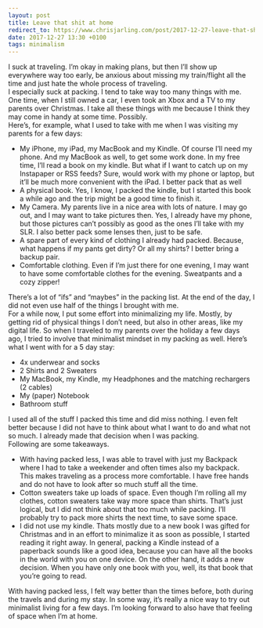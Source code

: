 ```yaml
---
layout: post
title: Leave that shit at home
redirect_to: https://www.chrisjarling.com/post/2017-12-27-leave-that-shit-at-home
date: 2017-12-27 13:30 +0100
tags: minimalism
---
```


I suck at traveling. I’m okay in making plans, but then I’ll show up everywhere way too early, be anxious about missing my train/flight all the time and just hate the whole process of traveling.   
I especially suck at packing. I tend to take way too many things with me. One time, when I still owned a car, I even took an Xbox and a TV to my parents over Christmas. I take all these things with me because I think they may come in handy at some time. Possibly.  
Here’s, for example, what I used to take with me when I was visiting my parents for a few days:  

* My iPhone, my iPad, my MacBook and my Kindle. Of course I’ll need my phone. And my MacBook as well, to get some work done. In my free time, I’ll read a book on my kindle. But what if I want to catch up on my Instapaper or RSS feeds? Sure, would work with my phone or laptop, but it’ll be much more convenient with the iPad. I better pack that as well
* A physical book. Yes, I know, I packed the kindle, but I started this book a while ago and the trip might be a good time to finish it.
* My Camera. My parents live in a nice area with lots of nature. I may go out, and I may want to take pictures then. Yes, I already have my phone, but those pictures can’t possibly as good as the ones I’ll take with my SLR. I also better pack some lenses then, just to be safe.
* A spare part of every kind of clothing I already had packed. Because, what happens if my pants get dirty? Or all my shirts? I better bring a backup pair.
* Comfortable clothing. Even if I’m just there for one evening, I may want to have some comfortable clothes for the evening. Sweatpants and a cozy zipper!

There’s a lot of “ifs” and “maybes” in the packing list. At the end of the day, I did not even use half of the things I brought with me.  
For a while now, I put some effort into minimalizing my life. Mostly, by getting rid of physical things I don’t need, but also in other areas, like my digital life. So when I traveled to my parents over the holiday a few days ago, I tried to involve that minimalist mindset in my packing as well. Here’s what I went with for a 5 day stay:

* 4x underwear and socks
* 2 Shirts and 2 Sweaters
* My MacBook, my Kindle, my Headphones and the matching rechargers (2 cables)
* My (paper) Notebook
* Bathroom stuff

I used all of the stuff I packed this time and did miss nothing. I even felt better because I did not have to think about what I want to do and what not so much. I already made that decision when I was packing.  
Following are some takeaways.

* With having packed less, I was able to travel with just my Backpack where I had to take a weekender and often times also my backpack. This makes traveling as a process more comfortable. I have free hands and do not have to look after so much stuff all the time.
* Cotton sweaters take up loads of space. Even though I’m rolling all my clothes, cotton sweaters take way more space than shirts. That’s just logical, but I did not think about that too much while packing. I’ll probably try to pack more shirts the next time, to save some space.
* I did not use my kindle. Thats mostly due to a new book I was gifted for Christmas and in an effort to minimalize it as soon as possible, I started reading it right away. In general, packing a Kindle instead of a paperback sounds like a good idea, because you can have all the books in the world with you on one device. On the other hand, it adds a new decision. When you have only one book with you, well, its that book that you’re going to read.

With having packed less, I felt way better than the times before, both during the travels and during my stay. In some way, it’s really a nice way to try out minimalist living for a few days. I’m looking forward to also have that feeling of space when I’m at home.
